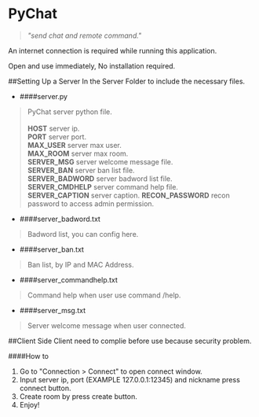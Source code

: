 PyChat
======
> *"send chat and remote command."*

An internet connection is required while running this application.

Open and use immediately, No installation required.

##Setting Up a Server
In the Server Folder to include the necessary files.
- ####server.py
> PyChat server python file.<br><br>
**HOST** server ip.<br>
**PORT** server port.<br>
**MAX_USER** server max user.<br>
**MAX_ROOM** server max room.<br>
**SERVER_MSG** server welcome message file.<br>
**SERVER_BAN** server ban list file.<br>
**SERVER_BADWORD** server badword list file.<br>
**SERVER_CMDHELP** server command help file.<br>
**SERVER_CAPTION** server caption.
**RECON_PASSWORD** recon password to access admin permission.

- ####server_badword.txt
> Badword list, you can config here.

- ####server_ban.txt
> Ban list, by IP and MAC Address.

- ####server_commandhelp.txt
> Command help when user use command /help.

- ####server_msg.txt
> Server welcome message when user connected.

##Client Side
Client need to complie before use because security problem.

####How to
1. Go to "Connection > Connect" to open connect window.
2. Input server ip, port (EXAMPLE 127.0.0.1:12345) and nickname press connect button.
3. Create room by press create button.
4. Enjoy!
